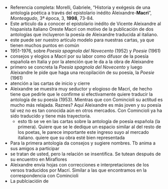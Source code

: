 - Referencia completa: Morelli, Gabriele, “Historia y exégesis de una antología poética a través del epistolario inédito Aleixandre-**Macri**”, _Monteagudo_, 3ª época, 3, **1998**, 73-84.
- Este artículo da a conocer el epistolario inédito de Vicente Aleixandre al hispanista italiano Oreste Macrí con motivo de la publicación de dos antologías que incluyeron la poesía de Aleixandre traducida al italiano.
- este puede ser nuestro artículo modelo para nuestras cartas, ya que tienen muchos puntos en común
- 1951-1976, sobre *Poesía spagnola del Novecento* (1952) y *Poesie* (1961)
- consejos y elogios a Macrí por su labor como difusor de la poesía española en Italia y por la atención que le da a la obra de Aleixandre
- primero se concreta la *Poesía spagnola del Novecento* y luego Aleixandre le pide que haga una recopilación de su poesía, la *Poesie* (1961)
- atención a las cartas de inicio y cierre
- Aleixandre se muestra muy seductor y elogioso de Macrí, de hecho tiene que pedirle que le confirme si efectivamente quiere traducir la antología de su poesía (1953). Mientras que con Comincioli su actitud es mucho más relajada. Raznes? Aquí Aleixandre es más joven y su poesía tal vez no es tan conocida aún en otros mercados. Con Comincioli ya ha sido traducido y tiene más trayectoria.
	- esto tb se ve en las cartas sobre la antología de poesía española (la primera). Quiere que se le dedique un espacio similar al del resto de los poetas, le parece importante este ingreso suyo al mercado italiano. quiere que su obra esté bien representada
- Para la primera antología da consejos y sugiere nombres. Tb anima a sus amigos a participar
- se tratan de usted, pero la relación se insentifica. Se tutean después de su encuentro en Miraflores
- Aleixandre envía hojas con correcciones e interpretaciones de los versos traducidos por Macrí. Similar a las que encontramos en la correspondencia con Comincioli
- La publciacióin de 